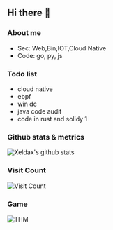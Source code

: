 ## Hi there 👋

### About me
- Sec: Web,Bin,IOT,Cloud Native
- Code: go, py, js
### Todo list
- cloud native
- ebpf
- win dc
- java code audit
- code in rust and solidy 1
### Github stats & metrics
![Xeldax's github stats](https://github-readme-stats.vercel.app/api?username=merlinxcy&count_private=true&show_icons=true)

### Visit Count
![Visit Count](https://profile-counter.glitch.me/merlinxcy/count.svg)

### Game
![THM](https://tryhackme-badges.s3.amazonaws.com/xeldax.png)

